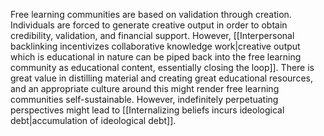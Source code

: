 Free learning communities are based on validation through creation. Individuals are forced to generate creative output in order to obtain credibility, validation, and financial support. However, [[Interpersonal backlinking incentivizes collaborative knowledge work|creative output which is educational in nature can be piped back into the free learning community as educational content, essentially closing the loop]]. There is great value in distilling material and creating great educational resources, and an appropriate culture around this might render free learning communities self-sustainable. However, indefinitely perpetuating perspectives might lead to [[Internalizing beliefs incurs ideological debt|accumulation of ideological debt]].